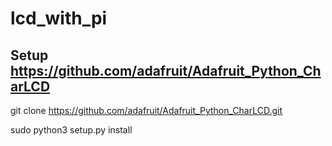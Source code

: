 # lcd_with_pi

## Setup https://github.com/adafruit/Adafruit_Python_CharLCD

git clone https://github.com/adafruit/Adafruit_Python_CharLCD.git

sudo python3 setup.py install
